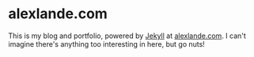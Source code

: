# alexlande.com

This is my blog and portfolio, powered by [Jekyll](http://github.com/mojombo/jekyll) at [alexlande.com](http://alexlande.com). I can't imagine there's anything too interesting in here, but go nuts!